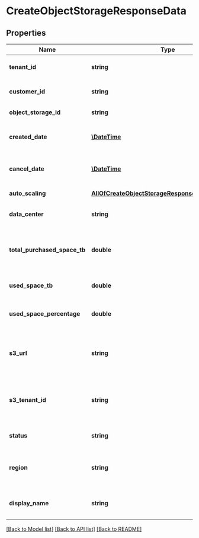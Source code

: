 # CreateObjectStorageResponseData

## Properties
Name | Type | Description | Notes
------------ | ------------- | ------------- | -------------
**tenant_id** | **string** | Your customer tenant id | 
**customer_id** | **string** | Your customer number | 
**object_storage_id** | **string** | Your object storage id | 
**created_date** | [**\DateTime**](\DateTime.md) | Creation date for object storage. | 
**cancel_date** | [**\DateTime**](\DateTime.md) | Cancellation date for object storage. | 
**auto_scaling** | [**AllOfCreateObjectStorageResponseDataAutoScaling**](AllOfCreateObjectStorageResponseDataAutoScaling.md) | Autoscaling settings | 
**data_center** | **string** | The data center of the storage | 
**total_purchased_space_tb** | **double** | Amount of purchased / requested object storage in TB. | 
**used_space_tb** | **double** | Currently used space in TB. | 
**used_space_percentage** | **double** | Currently used space in percentage. | 
**s3_url** | **string** | S3 URL to connect to your S3 compatible object storage | 
**s3_tenant_id** | **string** | Your S3 tenantId. Only required for public sharing. | 
**status** | **string** | The object storage status | 
**region** | **string** | The region where your object storage is located | 
**display_name** | **string** | Display name for object storage. | 

[[Back to Model list]](../../README.md#documentation-for-models) [[Back to API list]](../../README.md#documentation-for-api-endpoints) [[Back to README]](../../README.md)

